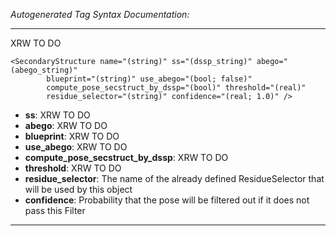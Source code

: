 _Autogenerated Tag Syntax Documentation:_

---
XRW TO DO

```
<SecondaryStructure name="(string)" ss="(dssp_string)" abego="(abego_string)"
        blueprint="(string)" use_abego="(bool; false)"
        compute_pose_secstruct_by_dssp="(bool)" threshold="(real)"
        residue_selector="(string)" confidence="(real; 1.0)" />
```

-   **ss**: XRW TO DO
-   **abego**: XRW TO DO
-   **blueprint**: XRW TO DO
-   **use_abego**: XRW TO DO
-   **compute_pose_secstruct_by_dssp**: XRW TO DO
-   **threshold**: XRW TO DO
-   **residue_selector**: The name of the already defined ResidueSelector that will be used by this object
-   **confidence**: Probability that the pose will be filtered out if it does not pass this Filter

---
